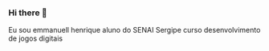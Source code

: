 ### Hi there 👋
Eu sou emmanuell henrique aluno do SENAI Sergipe curso desenvolvimento de jogos digitais
